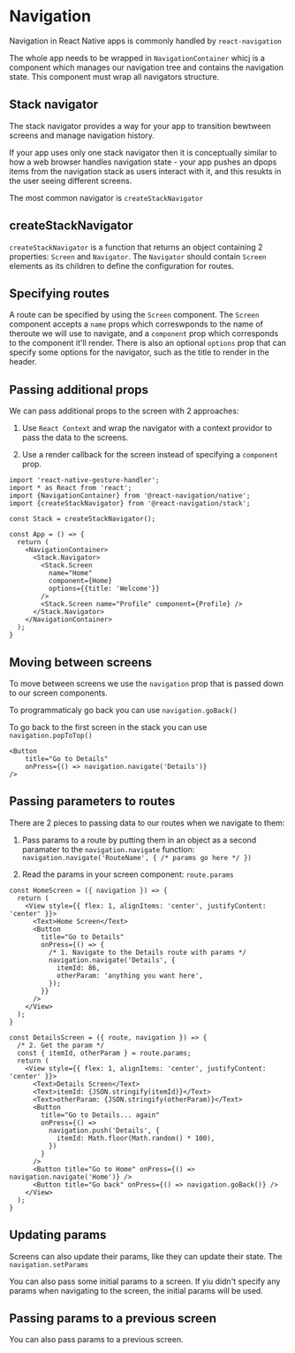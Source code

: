 # Navigation

Navigation in React Native apps is commonly handled by `react-navigation`

The whole app needs to be wrapped in `NavigationContainer` whicj is a component which manages our navigation tree and contains the navigation state. This component must wrap all navigators structure.

## Stack navigator

The stack navigator provides a way for your app to transition bewtween screens and manage navigation history.

If your app uses only one stack navigator then it is conceptually similar to how a web browser handles navigation state - your app pushes an dpops items from the navigation stack as users interact with it, and this resukts in the user seeing different screens.

The most common navigator is `createStackNavigator`

## createStackNavigator

`createStackNavigator` is a function that returns an object containing 2 properties: `Screen` and `Navigator`. The `Navigator` should contain `Screen` elements as its children to define the configuration for routes.

## Specifying routes

A route can be specified by using the `Screen` component. The `Screen` component accepts a `name` props which correswponds to the name of theroute we will use to navigate, and a `component` prop which corresponds to the component it'll render. There is also an optional `options` prop that can specify some options for the navigator, such as the title to render in the header.

## Passing additional props

We can pass additional props to the screen with 2 approaches:

1. Use `React Context` and wrap the navigator with a context providor to pass the data to the screens.

2. Use a render callback for the screen instead of specifying a `component` prop.

```
import 'react-native-gesture-handler';
import * as React from 'react';
import {NavigationContainer} from '@react-navigation/native';
import {createStackNavigator} from '@react-navigation/stack';

const Stack = createStackNavigator();

const App = () => {
  return (
    <NavigationContainer>
      <Stack.Navigator>
        <Stack.Screen
          name="Home"
          component={Home}
          options={{title: 'Welcome'}}
        />
        <Stack.Screen name="Profile" component={Profile} />
      </Stack.Navigator>
    </NavigationContainer>
  );
}
```

## Moving between screens

To move between screens we use the `navigation` prop that is passed down to our screen components.

To programmaticaly go back you can use `navigation.goBack()`

To go back to the first screen in the stack you can use `navigation.popToTop()`

```
<Button
    title="Go to Details"
    onPress={() => navigation.navigate('Details')}
/>
```

## Passing parameters to routes

There are 2 pieces to passing data to our routes when we navigate to them:

1. Pass params to a route by putting them in an object as a second paramater to the `navigation.navigate` function: `navigation.navigate('RouteName', { /* params go here */ })`

2. Read the params in your screen component: `route.params`

```
const HomeScreen = ({ navigation }) => {
  return (
    <View style={{ flex: 1, alignItems: 'center', justifyContent: 'center' }}>
      <Text>Home Screen</Text>
      <Button
        title="Go to Details"
        onPress={() => {
          /* 1. Navigate to the Details route with params */
          navigation.navigate('Details', {
            itemId: 86,
            otherParam: 'anything you want here',
          });
        }}
      />
    </View>
  );
}

const DetailsScreen = ({ route, navigation }) => {
  /* 2. Get the param */
  const { itemId, otherParam } = route.params;
  return (
    <View style={{ flex: 1, alignItems: 'center', justifyContent: 'center' }}>
      <Text>Details Screen</Text>
      <Text>itemId: {JSON.stringify(itemId)}</Text>
      <Text>otherParam: {JSON.stringify(otherParam)}</Text>
      <Button
        title="Go to Details... again"
        onPress={() =>
          navigation.push('Details', {
            itemId: Math.floor(Math.random() * 100),
          })
        }
      />
      <Button title="Go to Home" onPress={() => navigation.navigate('Home')} />
      <Button title="Go back" onPress={() => navigation.goBack()} />
    </View>
  );
}
```

## Updating params

Screens can also update their params, like they can update their state. The `navigation.setParams`

You can also pass some initial params to a screen. If yiu didn't specify any params when navigating to the screen, the initial params will be used.

## Passing params to a previous screen

You can also pass params to a previous screen.
